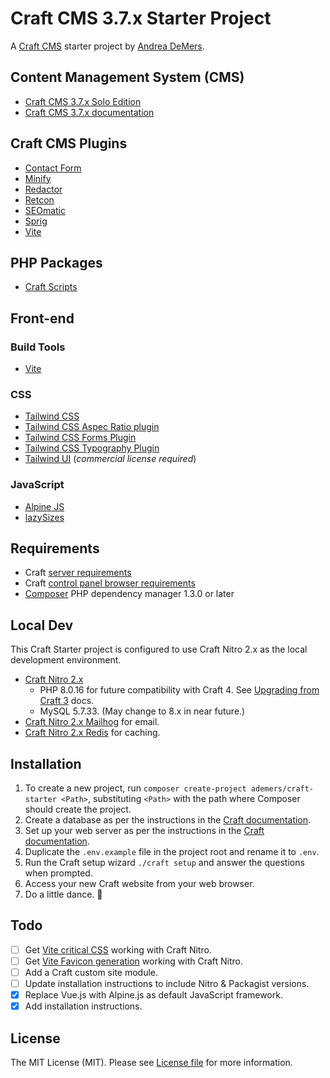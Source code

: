 # Craft CMS 3.7.x Starter Project

A [Craft CMS](https://craftcms.com/) starter project by [Andrea DeMers](https://andreademers.com).

## Content Management System (CMS)

-   [Craft CMS 3.7.x Solo Edition](https://craftcms.com/)
-   [Craft CMS 3.7.x documentation](https://docs.craftcms.com/v3/)

## Craft CMS Plugins

-   [Contact Form](https://plugins.craftcms.com/contact-form)
-   [Minify](https://plugins.craftcms.com/minify)
-   [Redactor](https://plugins.craftcms.com/redactor)
-   [Retcon](https://plugins.craftcms.com/retcon)
-   [SEOmatic](https://plugins.craftcms.com/seomatic)
-   [Sprig](https://plugins.craftcms.com/sprig)
-   [Vite](https://plugins.craftcms.com/vite)

## PHP Packages

-   [Craft Scripts](https://packagist.org/packages/nystudio107/craft-scripts)

## Front-end

### Build Tools

-   [Vite](https://vitejs.dev)

### CSS

-   [Tailwind CSS](https://tailwindcss.com/)
-   [Tailwind CSS Aspec Ratio plugin](https://github.com/tailwindlabs/tailwindcss-aspect-ratio)
-   [Tailwind CSS Forms Plugin](https://github.com/tailwindlabs/tailwindcss-forms)
-   [Tailwind CSS Typography Plugin](https://github.com/tailwindlabs/tailwindcss-typography)
-   [Tailwind UI](https://tailwindui.com/) (_commercial license required_)

### JavaScript

-   [Alpine JS](https://github.com/alpinejs/alpine)
-   [lazySizes](https://afarkas.github.io/lazysizes/index.html)

## Requirements

-   Craft [server requirements](https://docs.craftcms.com/v3/requirements.html)
-   Craft [control panel browser requirements](https://docs.craftcms.com/v3/requirements.html#control-panel-browser-requirements)
-   [Composer](https://getcomposer.org/) PHP dependency manager 1.3.0 or later

## Local Dev

This Craft Starter project is configured to use Craft Nitro 2.x as the local development environment.

-   [Craft Nitro 2.x](https://craftcms.com/docs/nitro/2.x/)
    -   PHP 8.0.16 for future compatibility with Craft 4. See [Upgrading from Craft 3](https://craftcms.com/docs/4.x/upgrade.html) docs.
    -   MySQL 5.7.33. (May change to 8.x in near future.)
-   [Craft Nitro 2.x Mailhog](https://craftcms.com/docs/nitro/2.x/services/mailhog.html) for email.
-   [Craft Nitro 2.x Redis](https://craftcms.com/docs/nitro/2.x/services/redis.html) for caching.

## Installation

1. To create a new project, run `composer create-project ademers/craft-starter <Path>`, substituting `<Path>` with the path where Composer should create the project.
2. Create a database as per the instructions in the [Craft documentation](https://docs.craftcms.com/v3/installation.html#step-4-create-a-database).
3. Set up your web server as per the instructions in the [Craft documentation](https://docs.craftcms.com/v3/installation.html#step-5-set-up-the-web-server).
4. Duplicate the `.env.example` file in the project root and rename it to `.env`.
5. Run the Craft setup wizard `./craft setup` and answer the questions when prompted.
6. Access your new Craft website from your web browser.
7. Do a little dance. :dancer:

## Todo

-   [ ] Get [Vite critical CSS](https://github.com/nystudio107/rollup-plugin-critical) working with Craft Nitro.
-   [ ] Get [Vite Favicon generation](https://github.com/khalwat/vite-plugin-favicon) working with Craft Nitro.
-   [ ] Add a Craft custom site module.
-   [ ] Update installation instructions to include Nitro & Packagist versions.
-   [x] Replace Vue.js with Alpine.js as default JavaScript framework.
-   [x] Add installation instructions.

## License

The MIT License (MIT). Please see [License file](https://github.com/ademers/craft-starter/blob/develop/LICENSE.md) for more information.
